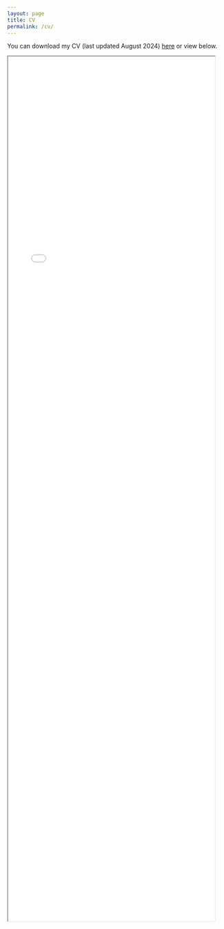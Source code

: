 ```yaml
---
layout: page
title: CV 
permalink: /cv/
---
```

You can download my CV (last updated August 2024) [here](https://alyson-singleton.github.io/Alyson_Singleton_CV_2024.pdf) or view below.

<iframe style="position: absolute; width: 50%; height: 50%" src= "[https://alyson-singleton.github.io/Alyson_Singleton_CV_2024.pdf]" />
